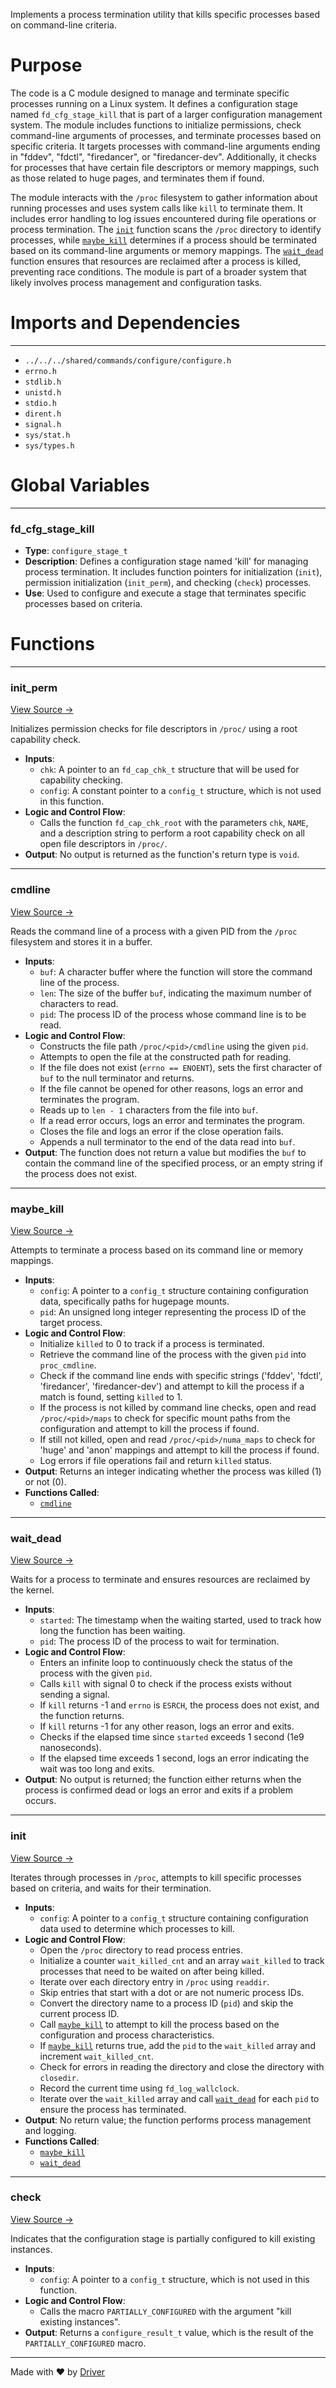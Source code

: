 <!--------------------------------------------------------------------------------->
<!-- IMPORTANT: This file is auto-generated by Driver (https://driver.ai). -------->
<!-- Manual edits may be overwritten on future commits. --------------------------->
<!--------------------------------------------------------------------------------->

Implements a process termination utility that kills specific processes based on command-line criteria.

# Purpose
The code is a C module designed to manage and terminate specific processes running on a Linux system. It defines a configuration stage named `fd_cfg_stage_kill` that is part of a larger configuration management system. The module includes functions to initialize permissions, check command-line arguments of processes, and terminate processes based on specific criteria. It targets processes with command-line arguments ending in "fddev", "fdctl", "firedancer", or "firedancer-dev". Additionally, it checks for processes that have certain file descriptors or memory mappings, such as those related to huge pages, and terminates them if found.

The module interacts with the `/proc` filesystem to gather information about running processes and uses system calls like `kill` to terminate them. It includes error handling to log issues encountered during file operations or process termination. The [`init`](<#init>) function scans the `/proc` directory to identify processes, while [`maybe_kill`](<#maybe_kill>) determines if a process should be terminated based on its command-line arguments or memory mappings. The [`wait_dead`](<#wait_dead>) function ensures that resources are reclaimed after a process is killed, preventing race conditions. The module is part of a broader system that likely involves process management and configuration tasks.
# Imports and Dependencies

---
- `../../../shared/commands/configure/configure.h`
- `errno.h`
- `stdlib.h`
- `unistd.h`
- `stdio.h`
- `dirent.h`
- `signal.h`
- `sys/stat.h`
- `sys/types.h`


# Global Variables

---
### fd\_cfg\_stage\_kill
- **Type**: ``configure_stage_t``
- **Description**: Defines a configuration stage named 'kill' for managing process termination. It includes function pointers for initialization (`init`), permission initialization (`init_perm`), and checking (`check`) processes.
- **Use**: Used to configure and execute a stage that terminates specific processes based on criteria.


# Functions

---
### init\_perm<!-- {{#callable:init_perm}} -->
[View Source →](<../../../../../../../src/app/shared_dev/commands/configure/kill.c#L15>)

Initializes permission checks for file descriptors in `/proc/` using a root capability check.
- **Inputs**:
    - ``chk``: A pointer to an `fd_cap_chk_t` structure that will be used for capability checking.
    - ``config``: A constant pointer to a `config_t` structure, which is not used in this function.
- **Logic and Control Flow**:
    - Calls the function `fd_cap_chk_root` with the parameters `chk`, `NAME`, and a description string to perform a root capability check on all open file descriptors in `/proc/`.
- **Output**: No output is returned as the function's return type is `void`.


---
### cmdline<!-- {{#callable:cmdline}} -->
[View Source →](<../../../../../../../src/app/shared_dev/commands/configure/kill.c#L21>)

Reads the command line of a process with a given PID from the `/proc` filesystem and stores it in a buffer.
- **Inputs**:
    - ``buf``: A character buffer where the function will store the command line of the process.
    - ``len``: The size of the buffer `buf`, indicating the maximum number of characters to read.
    - ``pid``: The process ID of the process whose command line is to be read.
- **Logic and Control Flow**:
    - Constructs the file path `/proc/<pid>/cmdline` using the given `pid`.
    - Attempts to open the file at the constructed path for reading.
    - If the file does not exist (`errno == ENOENT`), sets the first character of `buf` to the null terminator and returns.
    - If the file cannot be opened for other reasons, logs an error and terminates the program.
    - Reads up to `len - 1` characters from the file into `buf`.
    - If a read error occurs, logs an error and terminates the program.
    - Closes the file and logs an error if the close operation fails.
    - Appends a null terminator to the end of the data read into `buf`.
- **Output**: The function does not return a value but modifies the `buf` to contain the command line of the specified process, or an empty string if the process does not exist.


---
### maybe\_kill<!-- {{#callable:maybe_kill}} -->
[View Source →](<../../../../../../../src/app/shared_dev/commands/configure/kill.c#L42>)

Attempts to terminate a process based on its command line or memory mappings.
- **Inputs**:
    - `config`: A pointer to a `config_t` structure containing configuration data, specifically paths for hugepage mounts.
    - `pid`: An unsigned long integer representing the process ID of the target process.
- **Logic and Control Flow**:
    - Initialize `killed` to 0 to track if a process is terminated.
    - Retrieve the command line of the process with the given `pid` into `proc_cmdline`.
    - Check if the command line ends with specific strings ('fddev', 'fdctl', 'firedancer', 'firedancer-dev') and attempt to kill the process if a match is found, setting `killed` to 1.
    - If the process is not killed by command line checks, open and read `/proc/<pid>/maps` to check for specific mount paths from the configuration and attempt to kill the process if found.
    - If still not killed, open and read `/proc/<pid>/numa_maps` to check for 'huge' and 'anon' mappings and attempt to kill the process if found.
    - Log errors if file operations fail and return `killed` status.
- **Output**: Returns an integer indicating whether the process was killed (1) or not (0).
- **Functions Called**:
    - [`cmdline`](<#cmdline>)


---
### wait\_dead<!-- {{#callable:wait_dead}} -->
[View Source →](<../../../../../../../src/app/shared_dev/commands/configure/kill.c#L126>)

Waits for a process to terminate and ensures resources are reclaimed by the kernel.
- **Inputs**:
    - `started`: The timestamp when the waiting started, used to track how long the function has been waiting.
    - `pid`: The process ID of the process to wait for termination.
- **Logic and Control Flow**:
    - Enters an infinite loop to continuously check the status of the process with the given `pid`.
    - Calls `kill` with signal 0 to check if the process exists without sending a signal.
    - If `kill` returns -1 and `errno` is `ESRCH`, the process does not exist, and the function returns.
    - If `kill` returns -1 for any other reason, logs an error and exits.
    - Checks if the elapsed time since `started` exceeds 1 second (1e9 nanoseconds).
    - If the elapsed time exceeds 1 second, logs an error indicating the wait was too long and exits.
- **Output**: No output is returned; the function either returns when the process is confirmed dead or logs an error and exits if a problem occurs.


---
### init<!-- {{#callable:init}} -->
[View Source →](<../../../../../../../src/app/shared_dev/commands/configure/kill.c#L142>)

Iterates through processes in `/proc`, attempts to kill specific processes based on criteria, and waits for their termination.
- **Inputs**:
    - `config`: A pointer to a `config_t` structure containing configuration data used to determine which processes to kill.
- **Logic and Control Flow**:
    - Open the `/proc` directory to read process entries.
    - Initialize a counter `wait_killed_cnt` and an array `wait_killed` to track processes that need to be waited on after being killed.
    - Iterate over each directory entry in `/proc` using `readdir`.
    - Skip entries that start with a dot or are not numeric process IDs.
    - Convert the directory name to a process ID (`pid`) and skip the current process ID.
    - Call [`maybe_kill`](<#maybe_kill>) to attempt to kill the process based on the configuration and process characteristics.
    - If [`maybe_kill`](<#maybe_kill>) returns true, add the `pid` to the `wait_killed` array and increment `wait_killed_cnt`.
    - Check for errors in reading the directory and close the directory with `closedir`.
    - Record the current time using `fd_log_wallclock`.
    - Iterate over the `wait_killed` array and call [`wait_dead`](<#wait_dead>) for each `pid` to ensure the process has terminated.
- **Output**: No return value; the function performs process management and logging.
- **Functions Called**:
    - [`maybe_kill`](<#maybe_kill>)
    - [`wait_dead`](<#wait_dead>)


---
### check<!-- {{#callable:check}} -->
[View Source →](<../../../../../../../src/app/shared_dev/commands/configure/kill.c#L172>)

Indicates that the configuration stage is partially configured to kill existing instances.
- **Inputs**:
    - `config`: A pointer to a `config_t` structure, which is not used in this function.
- **Logic and Control Flow**:
    - Calls the macro `PARTIALLY_CONFIGURED` with the argument "kill existing instances".
- **Output**: Returns a `configure_result_t` value, which is the result of the `PARTIALLY_CONFIGURED` macro.



---
Made with ❤️ by [Driver](https://www.driver.ai/)